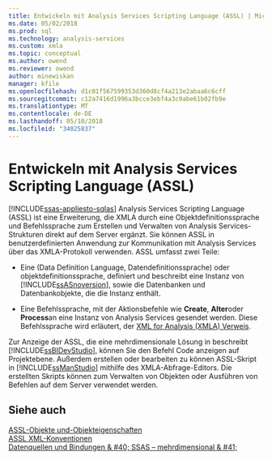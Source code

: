 ```yaml
---
title: Entwickeln mit Analysis Services Scripting Language (ASSL) | Microsoft Docs
ms.date: 05/02/2018
ms.prod: sql
ms.technology: analysis-services
ms.custom: xmla
ms.topic: conceptual
ms.author: owend
ms.reviewer: owend
author: minewiskan
manager: kfile
ms.openlocfilehash: d1c01f567599353d360d8cf4a213e2abaa6c6cff
ms.sourcegitcommit: c12a7416d1996a3bcce3ebf4a3c9abe61b02fb9e
ms.translationtype: MT
ms.contentlocale: de-DE
ms.lasthandoff: 05/10/2018
ms.locfileid: "34025837"
---
```

# <a name="developing-with-analysis-services-scripting-language-assl"></a>Entwickeln mit Analysis Services Scripting Language (ASSL)
[!INCLUDE[ssas-appliesto-sqlas](../../../includes/ssas-appliesto-sqlas.md)]
  Analysis Services Scripting Language (ASSL) ist eine Erweiterung, die XMLA durch eine Objektdefinitionssprache und Befehlssprache zum Erstellen und Verwalten von Analysis Services-Strukturen direkt auf dem Server ergänzt. Sie können ASSL in benutzerdefinierten Anwendung zur Kommunikation mit Analysis Services über das XMLA-Protokoll verwenden. ASSL umfasst zwei Teile:  
  
-   Eine (Data Definition Language, Datendefinitionssprache) oder objektdefinitionssprache, definiert und beschreibt eine Instanz von [!INCLUDE[ssASnoversion](../../../includes/ssasnoversion-md.md)], sowie die Datenbanken und Datenbankobjekte, die die Instanz enthält.  
  
-   Eine Befehlssprache, mit der Aktionsbefehle wie **Create**, **Alter**oder **Process**an eine Instanz von Analysis Services gesendet werden. Diese Befehlssprache wird erläutert, der [XML for Analysis &#40;XMLA&#41; Verweis](../../../analysis-services/xmla/xml-for-analysis-xmla-reference.md).  
  
 Zur Anzeige der ASSL, die eine mehrdimensionale Lösung in beschreibt [!INCLUDE[ssBIDevStudio](../../../includes/ssbidevstudio-md.md)], können Sie den Befehl Code anzeigen auf Projektebene. Außerdem erstellen oder bearbeiten zu können ASSL-Skript in [!INCLUDE[ssManStudio](../../../includes/ssmanstudio-md.md)] mithilfe des XMLA-Abfrage-Editors. Die erstellten Skripts können zum Verwalten von Objekten oder Ausführen von Befehlen auf dem Server verwendet werden.  
  
## <a name="see-also"></a>Siehe auch  
 [ASSL-Objekte und-Objekteigenschaften](../../../analysis-services/multidimensional-models/scripting-language-assl/assl-objects-and-object-characteristics.md)   
 [ASSL XML-Konventionen](../../../analysis-services/multidimensional-models/scripting-language-assl/assl-xml-conventions.md)   
 [Datenquellen und Bindungen & #40; SSAS – mehrdimensional & #41;](../../../analysis-services/multidimensional-models/data-sources-and-bindings-ssas-multidimensional.md)  
  
  
